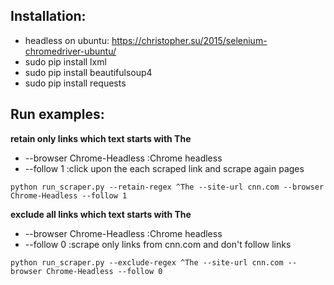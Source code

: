 
## Installation:

* headless on ubuntu: https://christopher.su/2015/selenium-chromedriver-ubuntu/
* sudo pip install lxml
* sudo pip install beautifulsoup4
* sudo pip install requests

## Run examples:

__retain only links which text starts with The__
* --browser Chrome-Headless :Chrome headless
* --follow 1 :click upon the each scraped link and scrape again pages
```
python run_scraper.py --retain-regex ^The --site-url cnn.com --browser Chrome-Headless --follow 1
```

__exclude all links which text starts with The__
* --browser Chrome-Headless :Chrome headless
* --follow 0 :scrape only links from cnn.com and don't follow links
```
python run_scraper.py --exclude-regex ^The --site-url cnn.com --browser Chrome-Headless --follow 0  
```